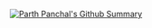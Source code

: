 

<p align="center">
	<a href="../../../">
		<img align="center" src="https://github-readme-stats.vercel.app/api?username=parrthpanchal&theme=light&show_icons=true&title_color=f78166&icon_color=f78166&bg_color=161b22&border_color=f78166&custom_title=Summary" alt="Parth Panchal's Github Summary"/>
	</a>
</p>

<!--
**parrthpanchal/parrthpanchal** is a ✨ _special_ ✨ repository because its `README.md` (this file) appears on your GitHub profile.

Here are some ideas to get you started:

- 🔭 I’m currently working on ...
- 🌱 I’m currently learning ...
- 👯 I’m looking to collaborate on ...
- 🤔 I’m looking for help with ...
- 💬 Ask me about ...
- 📫 How to reach me: ...
- 😄 Pronouns: ...
- ⚡ Fun fact: ...
-->
